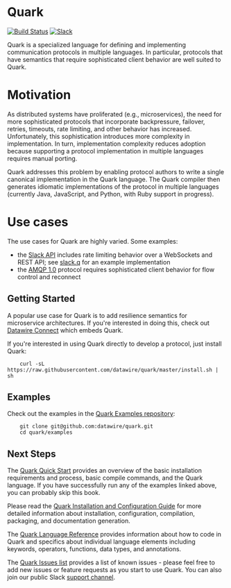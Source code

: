 # Quark
[![Build Status](https://travis-ci.org/datawire/quark.svg?branch=master)](https://travis-ci.org/datawire/quark)
[![Slack](https://datawire-quark.herokuapp.com/badge.svg?dummy)](https://datawire-quark.herokuapp.com)

Quark is a specialized language for defining and implementing
communication protocols in multiple languages. In particular,
protocols that have semantics that require sophisticated client
behavior are well suited to Quark.

# Motivation

As distributed systems have proliferated (e.g., microservices), the
need for more sophisticated protocols that incorporate backpressure,
failover, retries, timeouts, rate limiting, and other behavior has
increased. Unfortunately, this sophistication introduces more
complexity in implementation. In turn, implementation complexity
reduces adoption because supporting a protocol implementation in
multiple languages requires manual porting.

Quark addresses this problem by enabling protocol authors to write a
single canonical implementation in the Quark language. The Quark
compiler then generates idiomatic implementations of the protocol in
multiple languages (currently Java, JavaScript, and Python, with Ruby
support in progress).

# Use cases

The use cases for Quark are highly varied. Some examples:

* the [Slack API](https://api.slack.com/) includes rate limiting
  behavior over a WebSockets and REST API; see [slack.q](examples/slack) for an example implementation
* the [AMQP 1.0](https://www.amqp.org/resources/specifications)
  protocol requires sophisticated client behavior for flow control and
  reconnect

## Getting Started

A popular use case for Quark is to add resilience semantics for
microservice architectures. If you're interested in doing this, check
out [Datawire Connect](https://github.com/datawire/datawire-connect)
which embeds Quark.

If you're interested in using Quark directly to develop a protocol,
just install Quark:

        curl -sL https://raw.githubusercontent.com/datawire/quark/master/install.sh | sh

## Examples

Check out the examples in the [Quark Examples repository](examples):

        git clone git@github.com:datawire/quark.git
        cd quark/examples

## Next Steps

The [Quark Quick Start](http://datawire.github.io/quark/0.6/quick-start/index.html)
provides an overview of the basic installation requirements and
process, basic compile commands, and the Quark language. If you have
successfully run any of the examples linked above, you can probably
skip this book.

Please read the
[Quark Installation and Configuration Guide](http://datawire.github.io/quark/0.6/install/index.html)
for more detailed information about installation, configuration,
compilation, packaging, and documentation generation.

The [Quark Language Reference](http://datawire.github.io/quark/0.6/language-reference/index.html)
provides information about how to code in Quark and specifics about
individual language elements including keywords, operators, functions,
data types, and annotations.

The [Quark Issues list](https://github.com/datawire/quark/issues)
provides a list of known issues - please feel free to add new issues
or feature requests as you start to use Quark. You can also join
our public Slack [support channel](https://datawire-quark.herokuapp.com).
